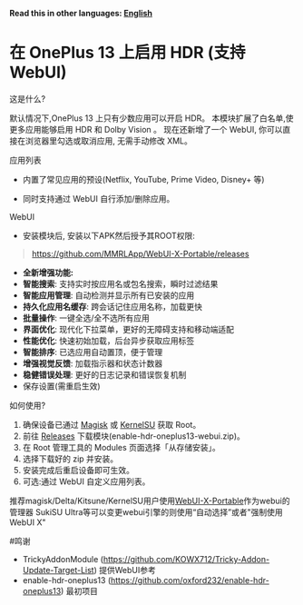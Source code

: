 **Read this in other languages: [English](README.md)**


# 在 OnePlus 13 上启用 HDR (支持 WebUI)

这是什么?

默认情况下,OnePlus 13 上只有少数应用可以开启 HDR。
本模块扩展了白名单,使更多应用能够启用 HDR 和 Dolby Vision
。
现在还新增了一个 WebUI, 你可以直接在浏览器里勾选或取消应用, 无需手动修改 XML。

应用列表

- 内置了常见应用的预设(Netflix, YouTube, Prime Video, Disney+ 等)

- 同时支持通过 WebUI 自行添加/删除应用。

WebUI

- 安装模块后, 安装以下APK然后授予其ROOT权限:

 >https://github.com/MMRLApp/WebUI-X-Portable/releases


- **全新增强功能:**
 - **智能搜索**: 支持实时按应用名或包名搜索，瞬时过滤结果
 - **智能应用管理**: 自动检测并显示所有已安装的应用
 - **持久化应用名缓存**: 跨会话记住应用名称，加载更快
 - **批量操作**: 一键全选/全不选所有应用
 - **界面优化**: 现代化下拉菜单，更好的无障碍支持和移动端适配
 - **性能优化**: 快速初始加载，后台异步获取应用标签
 - **智能排序**: 已选应用自动置顶，便于管理
 - **增强视觉反馈**: 加载指示器和状态计数器
 - **稳健错误处理**: 更好的日志记录和错误恢复机制
 - 保存设置(需重启生效)

如何使用?

1. 确保设备已通过 [Magisk](https://topjohnwu.github.io/Magisk/install.html) 或 [KernelSU](https://kernelsu.org/guide/installation.html) 获取 Root。
2. 前往 [Releases](https://github.com/HoneyWhiteCloud/enable-hdr-oneplus13-webui/releases) 下载模块(enable-hdr-oneplus13-webui.zip)。
3. 在 Root 管理工具的 Modules 页面选择「从存储安装」。
4. 选择下载好的 zip 并安装。
5. 安装完成后重启设备即可生效。
6. 可选:通过 WebUI 自定义应用列表。

推荐magisk/Delta/Kitsune/KernelSU用户使用[WebUI-X-Portable](https://github.com/MMRLApp/WebUI-X-Portable)作为webui的管理器
SukiSU Ultra等可以变更webui引擎的则使用“自动选择”或者"强制使用WebUI X"

#鸣谢
 - TrickyAddonModule (https://github.com/KOWX712/Tricky-Addon-Update-Target-List) 提供WebUI参考
 - enable-hdr-oneplus13 (https://github.com/oxford232/enable-hdr-oneplus13) 最初项目




